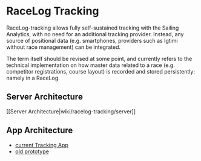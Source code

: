 # RaceLog Tracking
RaceLog-tracking allows fully self-sustained tracking with the Sailing Analytics, with no need for an additional tracking provider. Instead, any source of positional data (e.g. smartphones, providers such as Igtimi without race management) can be integrated.

The term itself should be revised at some point, and currently refers to the technical implementation on how master data related to a race (e.g. competitor registrations, course layout) is recorded and stored persistently: namely in a RaceLog.

## Server Architecture
[[Server Architecture|wiki/racelog-tracking/server]]

## App Architecture
- [current Tracking App](wiki/tracking-app)
- [old prototype](wiki/racelog-tracking/app)